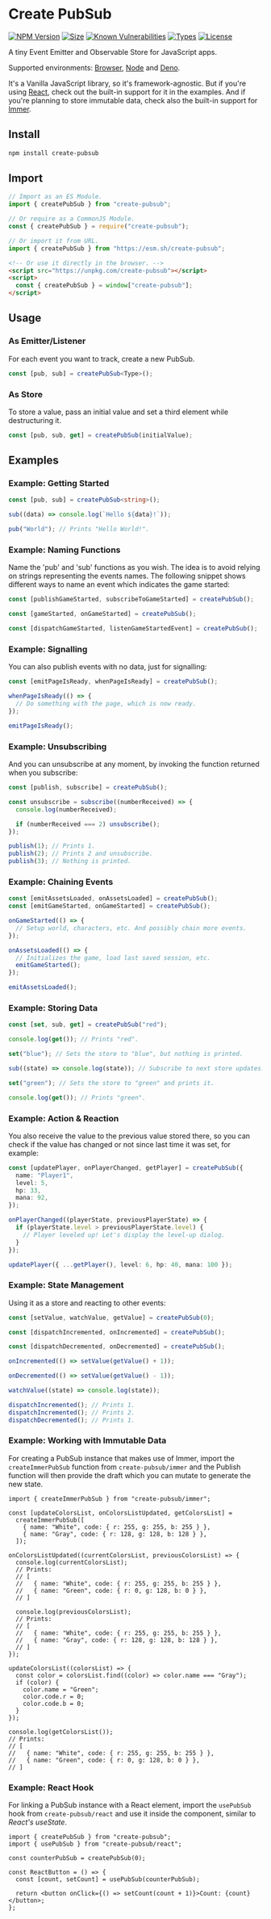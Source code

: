 # Create PubSub

[![NPM Version](https://img.shields.io/npm/v/create-pubsub.svg?style=flat)](https://www.npmjs.org/package/create-pubsub)
[![Size](https://img.shields.io/bundlephobia/minzip/create-pubsub)](https://bundlephobia.com/package/create-pubsub)
[![Known Vulnerabilities](https://snyk.io/test/npm/create-pubsub/badge.svg)](https://snyk.io/test/npm/create-pubsub)
[![Types](https://img.shields.io/npm/types/create-pubsub)](https://www.jsdocs.io/package/create-pubsub#package-index)
[![License](https://img.shields.io/github/license/felladrin/create-pubsub)](http://victor.mit-license.org/)

A tiny Event Emitter and Observable Store for JavaScript apps.

Supported environments: [Browser](https://gs.statcounter.com/browser-market-share), [Node](https://nodejs.org/) and [Deno](https://deno.land/).

It's a Vanilla JavaScript library, so it's framework-agnostic. But if you're using [React](https://reactjs.org/), check out the built-in support for it in the examples. And if you're planning to store immutable data, check also the built-in support for [Immer](https://immerjs.github.io/immer/).

## Install

```sh
npm install create-pubsub
```

## Import

```ts
// Import as an ES Module.
import { createPubSub } from "create-pubsub";
```

```js
// Or require as a CommonJS Module.
const { createPubSub } = require("create-pubsub");
```

```ts
// Or import it from URL.
import { createPubSub } from "https://esm.sh/create-pubsub";
```

```html
<!-- Or use it directly in the browser. -->
<script src="https://unpkg.com/create-pubsub"></script>
<script>
  const { createPubSub } = window["create-pubsub"];
</script>
```

## Usage

### As Emitter/Listener

For each event you want to track, create a new PubSub.

```ts
const [pub, sub] = createPubSub<Type>();
```

### As Store

To store a value, pass an initial value and set a third element while destructuring it.

```ts
const [pub, sub, get] = createPubSub(initialValue);
```

## Examples

### Example: Getting Started

```ts
const [pub, sub] = createPubSub<string>();

sub((data) => console.log(`Hello ${data}!`));

pub("World"); // Prints "Hello World!".
```

### Example: Naming Functions

Name the 'pub' and 'sub' functions as you wish. The idea is to avoid relying
on strings representing the events names. The following snippet shows
different ways to name an event which indicates the game started:

```ts
const [publishGameStarted, subscribeToGameStarted] = createPubSub();

const [gameStarted, onGameStarted] = createPubSub();

const [dispatchGameStarted, listenGameStartedEvent] = createPubSub();
```

### Example: Signalling

You can also publish events with no data, just for signalling:

```ts
const [emitPageIsReady, whenPageIsReady] = createPubSub();

whenPageIsReady(() => {
  // Do something with the page, which is now ready.
});

emitPageIsReady();
```

### Example: Unsubscribing

And you can unsubscribe at any moment, by invoking the function returned when you subscribe:

```ts
const [publish, subscribe] = createPubSub();

const unsubscribe = subscribe((numberReceived) => {
  console.log(numberReceived);

  if (numberReceived === 2) unsubscribe();
});

publish(1); // Prints 1.
publish(2); // Prints 2 and unsubscribe.
publish(3); // Nothing is printed.
```

### Example: Chaining Events

```ts
const [emitAssetsLoaded, onAssetsLoaded] = createPubSub();
const [emitGameStarted, onGameStarted] = createPubSub();

onGameStarted(() => {
  // Setup world, characters, etc. And possibly chain more events.
});

onAssetsLoaded(() => {
  // Initializes the game, load last saved session, etc.
  emitGameStarted();
});

emitAssetsLoaded();
```

### Example: Storing Data

```ts
const [set, sub, get] = createPubSub("red");

console.log(get()); // Prints "red".

set("blue"); // Sets the store to "blue", but nothing is printed.

sub((state) => console.log(state)); // Subscribe to next store updates.

set("green"); // Sets the store to "green" and prints it.

console.log(get()); // Prints "green".
```

### Example: Action & Reaction

You also receive the value to the previous value stored there, so you can
check if the value has changed or not since last time it was set, for example:

```ts
const [updatePlayer, onPlayerChanged, getPlayer] = createPubSub({
  name: "Player1",
  level: 5,
  hp: 33,
  mana: 92,
});

onPlayerChanged((playerState, previousPlayerState) => {
  if (playerState.level > previousPlayerState.level) {
    // Player leveled up! Let's display the level-up dialog.
  }
});

updatePlayer({ ...getPlayer(), level: 6, hp: 40, mana: 100 });
```

### Example: State Management

Using it as a store and reacting to other events:

```ts
const [setValue, watchValue, getValue] = createPubSub(0);

const [dispatchIncremented, onIncremented] = createPubSub();

const [dispatchDecremented, onDecremented] = createPubSub();

onIncremented(() => setValue(getValue() + 1));

onDecremented(() => setValue(getValue() - 1));

watchValue((state) => console.log(state));

dispatchIncremented(); // Prints 1.
dispatchIncremented(); // Prints 2.
dispatchDecremented(); // Prints 1.
```

### Example: Working with Immutable Data

For creating a PubSub instance that makes use of Immer, import the `createImmerPubSub`
function from `create-pubsub/immer` and the Publish function will then provide the draft
which you can mutate to generate the new state.

```tsx
import { createImmerPubSub } from "create-pubsub/immer";

const [updateColorsList, onColorsListUpdated, getColorsList] =
  createImmerPubSub([
    { name: "White", code: { r: 255, g: 255, b: 255 } },
    { name: "Gray", code: { r: 128, g: 128, b: 128 } },
  ]);

onColorsListUpdated((currentColorsList, previousColorsList) => {
  console.log(currentColorsList);
  // Prints:
  // [
  //   { name: "White", code: { r: 255, g: 255, b: 255 } },
  //   { name: "Green", code: { r: 0, g: 128, b: 0 } },
  // ]

  console.log(previousColorsList);
  // Prints:
  // [
  //   { name: "White", code: { r: 255, g: 255, b: 255 } },
  //   { name: "Gray", code: { r: 128, g: 128, b: 128 } },
  // ]
});

updateColorsList((colorsList) => {
  const color = colorsList.find((color) => color.name === "Gray");
  if (color) {
    color.name = "Green";
    color.code.r = 0;
    color.code.b = 0;
  }
});

console.log(getColorsList());
// Prints:
// [
//   { name: "White", code: { r: 255, g: 255, b: 255 } },
//   { name: "Green", code: { r: 0, g: 128, b: 0 } },
// ]
```

### Example: React Hook

For linking a PubSub instance with a React element, import the `usePubSub` hook
from `create-pubsub/react` and use it inside the component, similar to _React's
useState_.

```tsx
import { createPubSub } from "create-pubsub";
import { usePubSub } from "create-pubsub/react";

const counterPubSub = createPubSub(0);

const ReactButton = () => {
  const [count, setCount] = usePubSub(counterPubSub);

  return <button onClick={() => setCount(count + 1)}>Count: {count}</button>;
};
```
